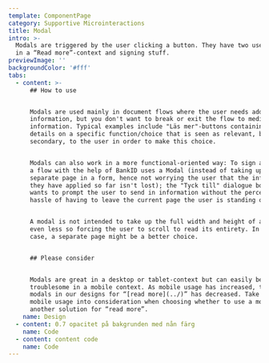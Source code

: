 ```yaml
---
template: ComponentPage
category: Supportive Microinteractions
title: Modal
intro: >-
  Modals are triggered by the user clicking a button. They have two use cases;
  in a “Read more”-context and signing stuff.
previewImage: ''
backgroundColor: '#fff'
tabs:
  - content: >-
      ## How to use


      Modals are used mainly in document flows where the user needs additional
      information, but you don't want to break or exit the flow to mediate this
      information. Typical examples include "Läs mer"-buttons containing more
      details on a specific function/choice that is seen as relevant, but
      secondary, to the user in order to make this choice.


      Modals can also work in a more functional-oriented way: To sign and apply
      a flow with the help of BankID uses a Modal (instead of taking up a
      separate page in a form, hence not worrying the user that the information
      they have applied so far isn't lost); the "Tyck till" dialogue box which
      wants to prompt the user to send in information without the perceived
      hassle of having to leave the current page the user is standing on; etc.


      A modal is not intended to take up the full width and height of a page,
      even less so forcing the user to scroll to read its entirety. In that
      case, a separate page might be a better choice. 


      ## Please consider


      Modals are great in a desktop or tablet-context but can easily become
      troublesome in a mobile context. As mobile usage has increased, the use of
      modals in our designs for “[read more](../)” has decreased. Take expected
      mobile usage into consideration when choosing whether to use a modal or
      another solution for “read more”.
    name: Design
  - content: 0.7 opacitet på bakgrunden med nån färg
    name: Code
  - content: content code
    name: Code
---
```


